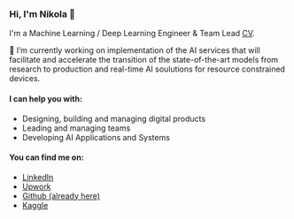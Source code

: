 ### Hi, I'm Nikola 👋

I'm a Machine Learning / Deep Learning Engineer & Team Lead [CV](https://github.com/nmilojevic23/curriculum-vitae/blob/master/latex/Nikola_Milojevi__Curriculum_Vitae.pdf).

🔭 I’m currently working on implementation of the AI services that will facilitate and accelerate the transition of the state-of-the-art models from research to production and real-time AI soulutions for resource constrained devices.  

#### I can help you with:
* Designing, building and managing digital products
* Leading and managing teams
* Developing AI Applications and Systems 

#### You can find me on:
* [LinkedIn](https://www.linkedin.com/in/nmilojevic)
* [Upwork](https://www.upwork.com/o/profiles/users/~0190bc5979598e3380/)
* [Github (already here)](https://github.com/nmilojevic23)
* [Kaggle](https://www.kaggle.com/dzoni23)


<!--
**nmilojevic23/nmilojevic23** is a ✨ _special_ ✨ repository because its `README.md` (this file) appears on your GitHub profile.

Here are some ideas to get you started:

- 🔭 I’m currently working on ...
- 🌱 I’m currently learning ...
- 👯 I’m looking to collaborate on ...
- 🤔 I’m looking for help with ...
- 💬 Ask me about ...
- 📫 How to reach me: ...
- 😄 Pronouns: ...
- ⚡ Fun fact: ...
-->
